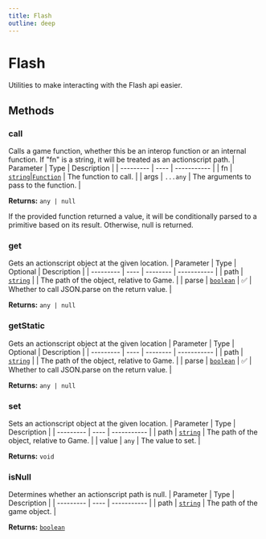 ```yaml
---
title: Flash
outline: deep
---
```

# Flash

Utilities to make interacting with the Flash api easier.



## Methods

### call
Calls a game function, whether this be an interop function or an internal function. If "fn" is a string, it will be treated as an actionscript path.
| Parameter | Type | Description |
| --------- | ---- | ----------- |
| fn | <code><a href="https://developer.mozilla.org/en-us/docs/web/javascript/reference/global_objects/string">string</a></code>\|<code><a href="https://developer.mozilla.org/en-us/docs/web/javascript/reference/global_objects/function">Function</a></code> | The function to call. |
| args | `...any` | The arguments to pass to the function. |

**Returns:** <code>any | null</code>

If the provided function returned a value, it will be conditionally parsed to a primitive based on its result. Otherwise, null is returned.

### get
Gets an actionscript object at the given location.
| Parameter | Type | Optional | Description |
| --------- | ---- | -------- | ----------- |
| path | <code><a href="https://developer.mozilla.org/en-us/docs/web/javascript/reference/global_objects/string">string</a></code> |  | The path of the object, relative to Game. |
| parse | <code><a href="https://developer.mozilla.org/en-us/docs/web/javascript/reference/global_objects/boolean">boolean</a></code> | ✅ | Whether to call JSON.parse on the return value. |

**Returns:** <code>any | null</code>

### getStatic
Gets an actionscript object at the given location
| Parameter | Type | Optional | Description |
| --------- | ---- | -------- | ----------- |
| path | <code><a href="https://developer.mozilla.org/en-us/docs/web/javascript/reference/global_objects/string">string</a></code> |  | The path of the object, relative to Game. |
| parse | <code><a href="https://developer.mozilla.org/en-us/docs/web/javascript/reference/global_objects/boolean">boolean</a></code> | ✅ | Whether to call JSON.parse on the return value. |

**Returns:** <code>any | null</code>

### set
Sets an actionscript object at the given location.
| Parameter | Type | Description |
| --------- | ---- | ----------- |
| path | <code><a href="https://developer.mozilla.org/en-us/docs/web/javascript/reference/global_objects/string">string</a></code> | The path of the object, relative to Game. |
| value | `any` | The value to set. |

**Returns:** `void`

### isNull
Determines whether an actionscript path is null.
| Parameter | Type | Description |
| --------- | ---- | ----------- |
| path | <code><a href="https://developer.mozilla.org/en-us/docs/web/javascript/reference/global_objects/string">string</a></code> | The path of the game object. |

**Returns:** <code><a href="https://developer.mozilla.org/en-us/docs/web/javascript/reference/global_objects/boolean">boolean</a></code>
